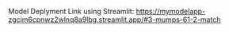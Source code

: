 Model Deplyment Link using Streamlit:
https://mymodelapp-zgcjm6cpnwz2wlnq8a9lbg.streamlit.app/#3-mumps-61-2-match
